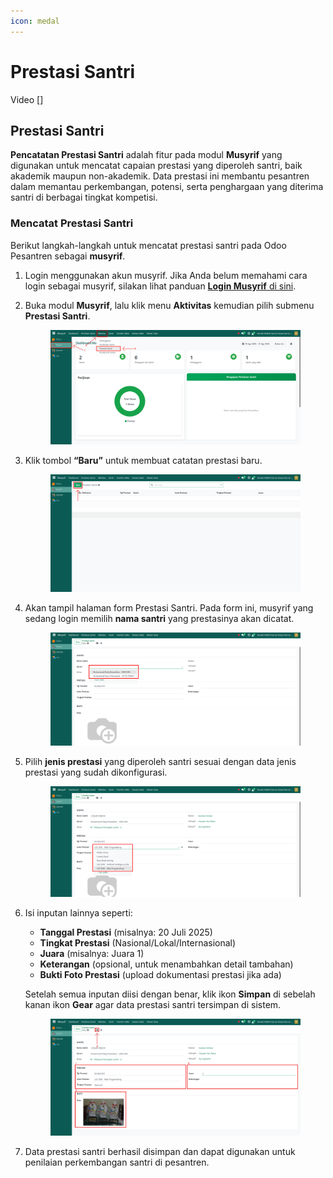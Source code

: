```yaml
---
icon: medal
---
```


# Prestasi Santri

Video \[]

## Prestasi Santri

**Pencatatan Prestasi Santri** adalah fitur pada modul **Musyrif** yang digunakan untuk mencatat capaian prestasi yang diperoleh santri, baik akademik maupun non-akademik. Data prestasi ini membantu pesantren dalam memantau perkembangan, potensi, serta penghargaan yang diterima santri di berbagai tingkat kompetisi.

### Mencatat Prestasi Santri

Berikut langkah-langkah untuk mencatat prestasi santri pada Odoo Pesantren sebagai **musyrif**.

1. Login menggunakan akun musyrif. Jika Anda belum memahami cara login sebagai musyrif, silakan lihat panduan [**Login Musyrif** di sini](../../../setup-and-konfigurasi/role-and-hak-akses-pengguna/panduan-login/login-musyrif.md).
2.  Buka modul **Musyrif**, lalu klik menu **Aktivitas** kemudian pilih submenu **Prestasi Santri**.

    <figure><img src="../../../.gitbook/assets/images-391.png" alt=""><figcaption></figcaption></figure>


3.  Klik tombol **“Baru”** untuk membuat catatan prestasi baru.

    <figure><img src="../../../.gitbook/assets/images-392.png" alt=""><figcaption></figcaption></figure>


4.  Akan tampil halaman form Prestasi Santri. Pada form ini, musyrif yang sedang login memilih **nama santri** yang prestasinya akan dicatat.

    <figure><img src="../../../.gitbook/assets/images-393.png" alt=""><figcaption></figcaption></figure>


5.  Pilih **jenis prestasi** yang diperoleh santri sesuai dengan data jenis prestasi yang sudah dikonfigurasi.

    <figure><img src="../../../.gitbook/assets/images-394.png" alt=""><figcaption></figcaption></figure>


6.  Isi inputan lainnya seperti:

    * **Tanggal Prestasi** (misalnya: 20 Juli 2025)
    * **Tingkat Prestasi** (Nasional/Lokal/Internasional)
    * **Juara** (misalnya: Juara 1)
    * **Keterangan** (opsional, untuk menambahkan detail tambahan)
    * **Bukti Foto Prestasi** (upload dokumentasi prestasi jika ada)

    Setelah semua inputan diisi dengan benar, klik ikon **Simpan** di sebelah kanan ikon **Gear** agar data prestasi santri tersimpan di sistem.

    <figure><img src="../../../.gitbook/assets/images-395.png" alt=""><figcaption></figcaption></figure>


7. Data prestasi santri berhasil disimpan dan dapat digunakan untuk penilaian perkembangan santri di pesantren.

